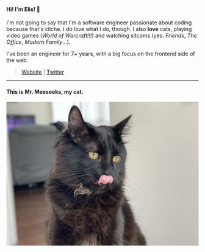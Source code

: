 #### Hi! I'm Elis! 👋

I'm not going to say that I'm a software engineer passionate about coding because that's cliche. I do love what I do, though. I also **love** cats, playing video games (*World of Warcraft!!!*) and watching sitcoms (yes: *Friends*, *The Office*, *Modern Family*...).

I've been an engineer for 7+ years, with a big focus on the frontend side of the web.

> [Website](https://elisofferni.codes) | [Twitter](https://twitter.com/e_lis)

--------------------------------

#### This is Mr. Meeseeks, my cat.
![This is Mr. Meeseeks, my cat.](https://raw.githubusercontent.com/elisoff/elisoff/master/IMG_0318.jpg "Mr. Meeseeks, my cat.")
